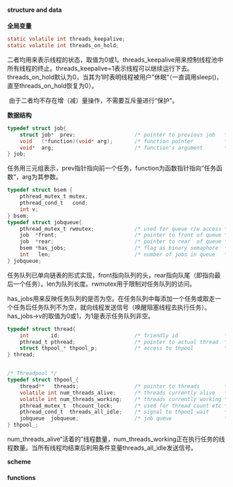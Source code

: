 #### structure and data

**全局变量**

```c
static volatile int threads_keepalive;
static volatile int threads_on_hold;
```

​		二者均用来表示线程的状态，取值为0或1。threads_keepalive用来控制线程池中所有线程的终止。threads_keepalive=1表示线程可以继续运行下去。threads_on_hold默认为0，当其为1时表明线程被用户”休眠“（一直调用sleep()，直至threads_on_hold恢复为0）。

​		由于二者均不存在增（减）量操作，不需要互斥量进行“保护”。

**数据结构**

```c
typedef struct job{
	struct job*  prev;                   /* pointer to previous job   */
	void   (*function)(void* arg);       /* function pointer          */
	void*  arg;                          /* function's argument       */
} job;
```

​		任务用三元组表示，prev指针指向前一个任务，function为函数指针指向”任务函数“，arg为其参数。

```c
typedef struct bsem {
	pthread_mutex_t mutex;
	pthread_cond_t   cond;
	int v;
} bsem;
typedef struct jobqueue{
	pthread_mutex_t rwmutex;             /* used for queue r/w access */
	job  *front;                         /* pointer to front of queue */
	job  *rear;                          /* pointer to rear  of queue */
	bsem *has_jobs;                      /* flag as binary semaphore  */
	int   len;                           /* number of jobs in queue   */
} jobqueue;

```

​		任务队列已单向链表的形式实现，front指向队列的头，rear指向队尾（即指向最后一个任务）。len为队列长度。rwmutex用于限制对任务队列的访问。

​		has_jobs用来反映任务队列的是否为空。在任务队列中每添加一个任务或取走一个任务后任务队列不为空，就向线程发送信号（唤醒阻塞线程去执行任务）。has_jobs->v的取值为0或1，为1是表示任务队列非空。



```c
typedef struct thread{
	int       id;                        /* friendly id               */
	pthread_t pthread;                   /* pointer to actual thread  */
	struct thpool_* thpool_p;            /* access to thpool          */
} thread;


/* Threadpool */
typedef struct thpool_{
	thread**   threads;                  /* pointer to threads        */
	volatile int num_threads_alive;      /* threads currently alive   */
	volatile int num_threads_working;    /* threads currently working */
	pthread_mutex_t  thcount_lock;       /* used for thread count etc */
	pthread_cond_t  threads_all_idle;    /* signal to thpool_wait     */
	jobqueue  jobqueue;                  /* job queue                 */
} thpool_;
```

num_threads_alive“活着的”线程数量，num_threads_working正在执行任务的线程数量。当所有线程均结束后利用条件变量threads_all_idle发送信号。

**scheme**



#### functions

